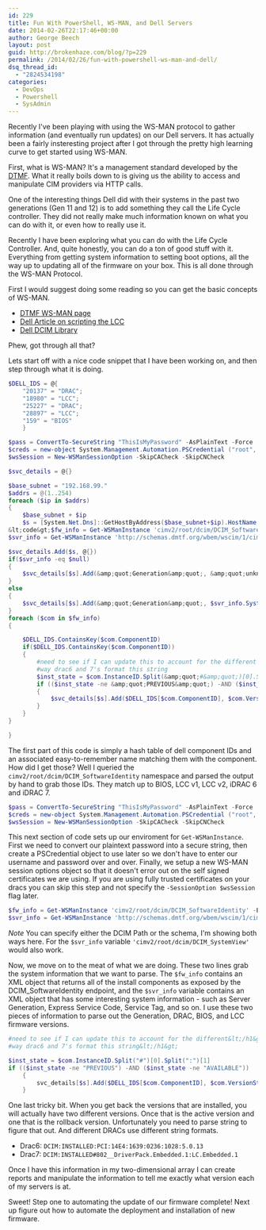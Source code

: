 ```yaml
---
id: 229
title: Fun With PowerShell, WS-MAN, and Dell Servers
date: 2014-02-26T22:17:46+00:00
author: George Beech
layout: post
guid: http://brokenhaze.com/blog/?p=229
permalink: /2014/02/26/fun-with-powershell-ws-man-and-dell/
dsq_thread_id:
  - "2824534198"
categories:
  - DevOps
  - Powershell
  - SysAdmin
---
```

Recently I've been playing with using the WS-MAN protocol to gather information (and eventually run updates) on our Dell servers. It has actually been a fairly insteresting project after I got through the pretty high learning curve to get started using WS-MAN.

First, what is WS-MAN? It's a management standard developed by the [DTMF](http://www.dmtf.org/standards/wsman). What it really boils down to is giving us the ability to access and manipulate CIM providers via HTTP calls.

One of the interesting things Dell did with their systems in the past two generations (Gen 11 and 12) is to add something they call the Life Cycle controller. They did not really make much information known on what you can do with it, or even how to really use it.
<!--more-->
Recently I have been exploring what you can do with the Life Cycle Controller. And, quite honestly, you can do a ton of good stuff with it. Everything from getting system information to setting boot options, all the way up to updating all of the firmware on your box. This is all done through the WS-MAN Protocol.

First I would suggest doing some reading so you can get the basic concepts of WS-MAN.

* [DTMF WS-MAN page](http://www.dmtf.org/standards/wsman)
* [Dell Article on scripting the LCC](http://en.community.dell.com/techcenter/b/techcenter/archive/2011/11/21/scripting-dell-idrac6-with-lifecycle-controller-remote-services.aspx)
* [Dell DCIM Library](http://en.community.dell.com/techcenter/systems-management/w/wiki/1906.dcim-library-profile.aspx)

Phew, got through all that?

Lets start off with a nice code snippet that I have been working on, and then step through what it is doing.

```powershell
$DELL_IDS = @{
    "20137" = "DRAC";
    "18980" = "LCC";
    "25227" = "DRAC";
    "28897" = "LCC";
    "159" = "BIOS"
    }

$pass = ConvertTo-SecureString "ThisIsMyPassword" -AsPlainText -Force
$creds = new-object System.Management.Automation.PSCredential ("root", $pass)
$wsSession = New-WSManSessionOption -SkipCACheck -SkipCNCheck

$svc_details = @{}

$base_subnet = "192.168.99."
$addrs = @(1..254)
foreach ($ip in $addrs)
{
    $base_subnet + $ip
    $s = [System.Net.Dns]::GetHostByAddress($base_subnet+$ip).HostName
&lt;code&gt;$fw_info = Get-WSManInstance 'cimv2/root/dcim/DCIM_SoftwareIdentity' -Enumerate -ConnectionURI https://$s/wsman -SessionOption $wsSession -Authentication basic -Credential $creds
$svr_info = Get-WSManInstance 'http://schemas.dmtf.org/wbem/wscim/1/cim-schema/2/root/dcim/DCIM_SystemView' -Enumerate -ConnectionURI https://$s/wsman -SessionOption $wsSession -Authentication basic -Credential $creds

$svc_details.Add($s, @{})
if($svr_info -eq $null)
{
    $svc_details[$s].Add(&amp;quot;Generation&amp;quot;, &amp;quot;unknown probably 11G&amp;quot;)
}
else
{
    $svc_details[$s].Add(&amp;quot;Generation&amp;quot;, $svr_info.SystemGeneration.Split(&amp;quot; &amp;quot;)[0])
}
foreach ($com in $fw_info)
{

    $DELL_IDS.ContainsKey($com.ComponentID)
    if($DELL_IDS.ContainsKey($com.ComponentID))
    {
        #need to see if I can update this to account for the different
        #way drac6 and 7's format this string
        $inst_state = $com.InstanceID.Split(&amp;quot;#&amp;quot;)[0].Split(&amp;quot;:&amp;quot;)[1]
        if (($inst_state -ne &amp;quot;PREVIOUS&amp;quot;) -AND ($inst_state -ne &amp;quot;AVAILABLE&amp;quot;))
        {
            $svc_details[$s].Add($DELL_IDS[$com.ComponentID], $com.VersionString)
        }
    }
}

}
```

The first part of this code is simply a hash table of dell component IDs and an associated easy-to-remember name matching them with the component. How did I get those? Well I queried the `cimv2/root/dcim/DCIM_SoftwareIdentity` namespace and parsed the output by hand to grab those IDs. They match up to BIOS, LCC v1, LCC v2, iDRAC 6 and iDRAC 7.

```powershell
$pass = ConvertTo-SecureString "ThisIsMyPassword" -AsPlainText -Force
$creds = new-object System.Management.Automation.PSCredential ("root", $pass)
$wsSession = New-WSManSessionOption -SkipCACheck -SkipCNCheck
```

This next section of code sets up our enviroment for `Get-WSManInstance`. First we need to convert our plaintext password into a secure string, then create a PSCredential object to use later so we don't have to enter our username and password over and over. Finally, we setup a new WS-MAN session options object so that it doesn't error out on the self signed certificates we are using. If you are using fully trusted certificates on your dracs you can skip this step and not specify the `-SessionOption $wsSession` flag later.

```powershell
$fw_info = Get-WSManInstance 'cimv2/root/dcim/DCIM_SoftwareIdentity' -Enumerate -ConnectionURI https://$s/wsman -SessionOption $wsSession -Authentication basic -Credential $creds
$svr_info = Get-WSManInstance 'http://schemas.dmtf.org/wbem/wscim/1/cim-schema/2/root/dcim/DCIM_SystemView' -Enumerate -ConnectionURI https://$s/wsman -SessionOption $wsSession -Authentication basic -Credential $creds
```

_Note_ You can specify either the DCIM Path or the schema, I'm showing both ways here. For the `$svr_info` variable `'cimv2/root/dcim/DCIM_SystemView'` would also work.

Now, we move on to the meat of what we are doing. These two lines grab the system information that we want to parse. The `$fw_info` contains an XML object that returns all of the install components as exposed by the DCIM_SoftwareIdentity endpoint, and the `$svr_info` variable contains an XML object that has some interesting system information - such as Server Generation, Express Service Code, Service Tag, and so on. I use these two pieces of information to parse out the Generation, DRAC, BIOS, and LCC firmware versions.

```powershell
#need to see if I can update this to account for the different&lt;/h1&gt;
#way drac6 and 7's format this string&lt;/h1&gt;

$inst_state = $com.InstanceID.Split("#")[0].Split(":")[1]
if (($inst_state -ne "PREVIOUS") -AND ($inst_state -ne "AVAILABLE"))
    {
        svc_details[$s].Add($DELL_IDS[$com.ComponentID], $com.VersionString)
    }
```

One last tricky bit. When you get back the versions that are installed, you will actually have two different versions. Once that is the active version and one that is the rollback version. Unfortunately you need to parse string to figure that out. And different DRACs use different string formats.

* Drac6: `DCIM:INSTALLED:PCI:14E4:1639:0236:1028:5.0.13`
* Drac7: `DCIM:INSTALLED#802__DriverPack.Embedded.1:LC.Embedded.1`

Once I have this information in my two-dimensional array I can create reports and manipulate the information to tell me exactly what version each of my servers is at.

Sweet! Step one to automating the update of our firmware complete! Next up figure out how to automate the deployment and installation of new firmware.